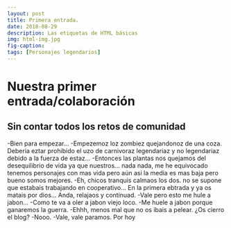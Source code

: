 ```yaml
---
layout: post
title: Primera entrada.
date: 2018-08-29
description: Las etiquetas de HTML básicas
img: html-img.jpg 
fig-caption: 
tags: [Personajes legendarios]
---
```


# Nuestra primer entrada/colaboración
## Sin contar todos los retos de comunidad
-Bien para empezar... 
-Empezemoz loz zombiez quejandonoz de una coza. Deberia eztar prohibido el uzo de carnivoraz legendariaz y  no legendariaz debido a la fuerza de estaz... 
-Entonces las plantas nos quejamos del desequilibrio de vida ya que nuestros... nada nada, me he equivocado tenemos personajes con mas vida pero aún asi la media es mas baja pero bueno somos mejores.
-Eh, chicos tranquis calmaos los dos. no se supone que estabais trabajando en cooperativo... En la primera ebtrada y ya os matais por dios... Anda, relajaos y continuad.
-Vale pero esto me hule a jabon...
-Como te va a oler a jabon viejo loco.
-Me huele a jabon porque ganaremos la guerra.
-Ehhh, menos mal que no os ibais a pelear. ¿Os cierro el blog?
-Nooo.
-Vale, vale paramos. Por hoy
